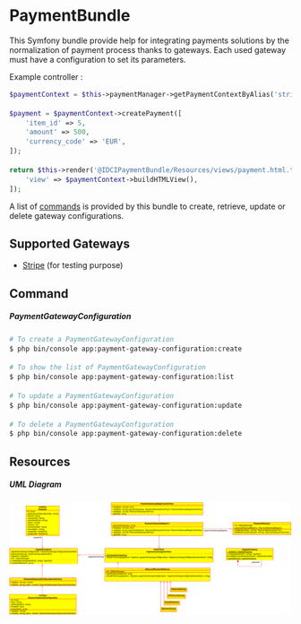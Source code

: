 # PaymentBundle

This Symfony bundle provide help for integrating payments solutions by the normalization of payment process thanks to gateways. Each used gateway must have a configuration to set its parameters.

Example controller :

```php
$paymentContext = $this->paymentManager->getPaymentContextByAlias('stripe_test'); // raw alias

$payment = $paymentContext->createPayment([
    'item_id' => 5,
    'amount' => 500,
    'currency_code' => 'EUR',
]);

return $this->render('@IDCIPaymentBundle/Resources/views/payment.html.twig', [
    'view' => $paymentContext->buildHTMLView(),
]);
```

A list of [commands](#command) is provided by this bundle to create, retrieve, update or delete gateway configurations.

Supported Gateways
-------

* [Stripe](./Gateway/StripePaymentGateway.php) (for testing purpose)

Command
-------

##### PaymentGatewayConfiguration

```bash
# To create a PaymentGatewayConfiguration
$ php bin/console app:payment-gateway-configuration:create

# To show the list of PaymentGatewayConfiguration
$ php bin/console app:payment-gateway-configuration:list

# To update a PaymentGatewayConfiguration
$ php bin/console app:payment-gateway-configuration:update

# To delete a PaymentGatewayConfiguration
$ php bin/console app:payment-gateway-configuration:delete
```

Resources
---------

##### UML Diagram

![UML Diagram](./Resources/docs/uml-schema.png)
